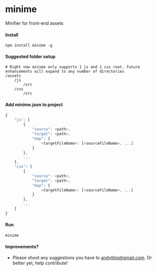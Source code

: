 # minime
Minifier for front-end assets

#### Install
```shell
npm install minime -g
```

#### Suggested folder setup 
```shell
# Right now minime only supports 1 js and 1 css root, future enhancements will expand to any number of directories
/assets
    /js
        /src
    /css
        /src
```

#### Add minime.json to project
```javascript
{
    "js": [
        {
            "source": <path>,
            "target": <path>,
            "map": {
                <targetFileName>: [<sourceFileName>, ...]
            }
        }, 
        ...
    ],
    "css": [
        {
            "source": <path>,
            "target": <path>,
            "map": {
                <targetFileName>: [<sourceFileName>, ...]
            }
        }, 
        ...
    ]
}
```

#### Run 
```shell
minime
```

#### Improvements?
-  Please shoot any suggestions you have to andytlim@gmail.com. Or better yet, help contribute!